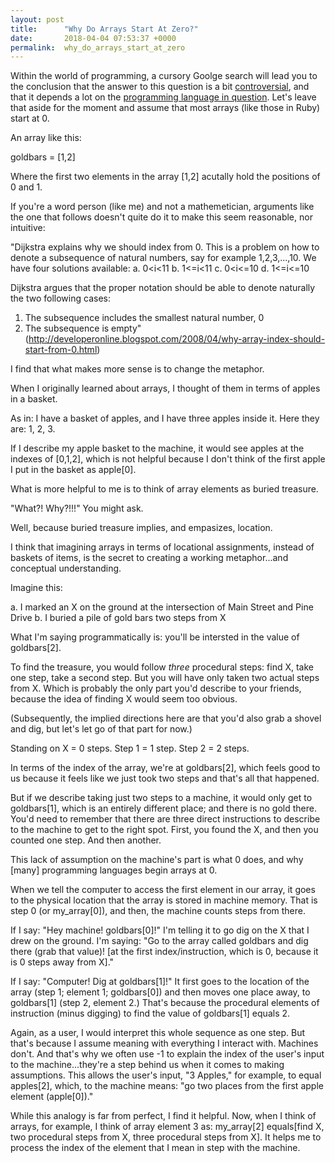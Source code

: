 ```yaml
---
layout: post
title:      "Why Do Arrays Start At Zero?"
date:       2018-04-04 07:53:37 +0000
permalink:  why_do_arrays_start_at_zero
---
```



Within the world of programming, a cursory Goolge search will lead you to the conclusion that the answer to this question is a bit [controversial](https://softwareengineering.stackexchange.com/questions/110804/why-are-zero-based-arrays-the-norm), and that it depends a lot on the [programming language in question](http://developeronline.blogspot.com/2008/04/why-array-index-should-start-from-0.html).  Let's leave that aside for the moment and assume that most arrays (like those in Ruby) start at 0. 

An array like this:

goldbars = [1,2]

Where the first two elements in the array [1,2] acutally hold the positions of 0 and 1.

If you're a word person (like me) and not a mathemetician, arguments like the one that follows doesn't quite do it to make this seem reasonable, nor intuitive:

"Dijkstra explains why we should index from 0. This is a problem on how to denote a subsequence of natural numbers, say for example 1,2,3,...,10. We have four solutions available:
a. 0<i<11 
b. 1<=i<11
c. 0<i<=10
d. 1<=i<=10

Dijkstra argues that the proper notation should be able to denote naturally the two following cases:
1. The subsequence includes the smallest natural number, 0
2. The subsequence is empty" (http://developeronline.blogspot.com/2008/04/why-array-index-should-start-from-0.html)

I find that what makes more sense is to change the metaphor.

When I originally learned about arrays, I thought of them in terms of apples in a basket. 

As in: I have a basket of apples, and I have three apples inside it. Here they are: 1, 2, 3.

If I describe my apple basket to the machine, it would see apples at the indexes of [0,1,2], which is not helpful because I don't think of the first apple I put in the basket as apple[0]. 

What is more helpful to me is to think of array elements as buried treasure.

"What?! Why?!!!" You might ask.

Well, because buried treasure implies, and empasizes, location. 

I think that imagining arrays in terms of locational assignments, instead of baskets of items, is the secret to creating a working metaphor...and conceptual understanding.

Imagine this:

a. I marked an X on the ground at the intersection of Main Street and Pine Drive
b. I buried a pile of gold bars two steps from X

What I'm saying programmatically is: you'll be intersted in the value of goldbars[2].

To find the treasure, you would follow *three* procedural steps: find X, take one step, take a second step. But you will have only taken two actual steps from X. Which is probably the only part you'd describe to your friends, because the idea of finding X would seem too obvious.

(Subsequently, the implied directions here are that you'd also grab a shovel and dig, but let's let go of that part for now.) 

Standing on X = 0 steps. Step 1 = 1 step. Step 2 = 2 steps.  

In terms of the index of the array, we're at goldbars[2], which feels good to us because it feels like we just took two steps and that's all that happened.

But if we describe taking just two steps to a machine, it would only get to goldbars[1], which is an entirely different place; and there is no gold there. You'd need to remember that there are three direct instructions to describe to the machine to get to the right spot. First, you found the X, and then you counted one step. And then another. 

This lack of assumption on the machine's part is what 0 does, and why [many] programming languages begin arrays at 0.

When we tell the computer to access the first element in our array, it goes to the physical location that the array is stored in machine memory. That is step 0 (or my_array[0]), and then, the machine counts steps from there. 

If I say: "Hey machine! goldbars[0]!" I'm telling it to go dig on the X that I drew on the ground. I'm saying: "Go to the array called goldbars and dig there (grab that value)! [at the first index/instruction, which is 0, because it is 0 steps away from X]."

If I say: "Computer! Dig at goldbars[1]!" It first goes to the location of the array (step 1; element 1; goldbars[0]) and then moves one place away, to goldbars[1] (step 2, element 2.) That's because the procedural elements of instruction (minus digging) to find the value of goldbars[1] equals 2.

Again, as a user, I would interpret this whole sequence as one step. But that's because I assume meaning with everything I interact with. Machines don't. And that's why we often use -1 to explain the index of the user's input to the machine...they're a step behind us when it comes to making assumptions. This allows the user's input, "3 Apples," for example, to equal apples[2], which, to the machine means:  "go two places from the first apple element (apple[0])."

While this analogy is far from perfect, I find it helpful. Now, when I think of arrays, for example, I think of array element 3 as: my_array[2] equals[find X, two procedural steps from X, three procedural steps from X]. It helps me to process the index of the element that I mean in step with the machine.

